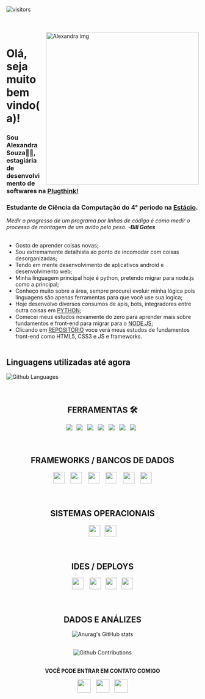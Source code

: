  ![visitors](http://estruyf-github.azurewebsites.net/api/VisitorHit?user=alexandrabsouz&repo=alexandrabsouz&countColorcountColor)
 <br><br><br><br>
<img src="https://github.com/alexandrabsouz/img/blob/main/img/alexandra_img.png" min-width="400px" max-width="400px" width="400px" align="right" alt="Alexandra img">

# Olá, seja muito bem vindo(a)!
### Sou Alexandra Souza👩‍💻, estagiária de desenvolvimento de softwares na [Plugthink!](https://plugthink.com/)
### Estudante de Ciência da Computação do 4° periodo na [Estácio](https://matriculas.estacio.br/ciencia-da-computacao#:~:text=O%20Curso%20Superior%20de%20bacharelado,nas%20pessoas%20e%20na%20sociedade.).
 _Medir o progresso de um programa por linhas de código é como medir o processo de montagem de um avião pelo peso. <b>-Bill Gates_</b>
 <br><br>
 
 - Gosto de aprender coisas novas;
 - Sou extremamente detalhista ao ponto de incomodar com coisas desorganizadas;
 - Tendo em mente desenvolvimento de aplicativos android e desenvolvimento web;
 - Minha linguagem principal hoje é python, pretendo migrar para node.js como a principal;
 - Conheço muito sobre a área, sempre procurei evoluir minha lógica pois linguagens são apenas ferramentas para que você use sua logica;
 - Hoje desenvolvo diversos consumos de apis, bots, integradores entre outra coisas em [PYTHON](https://github.com/alexandrabsouz/cursos-python);
 - Comecei meus estudos novamente do zero para aprender mais sobre fundamentos e front-end para migrar para o [NODE.JS](https://github.com/alexandrabsouz/cursos-node.js);
 - Clicando em [REPOSITÓRIO](https://github.com/alexandrabsouz/front_repositorio) voce verá meus estudos de fundamentos front-end como HTML5, CSS3 e JS e frameworks.
<br> <br>

## Linguagens utilizadas até agora
![Github Languages](https://github-readme-stats.vercel.app/api/top-langs/?username=alexandrabsouz&layout=compact&count_private=true&hide_border=true&theme=nightowl&show_icons=true)
<br><br><br>


<div align="center"><h2> FERRAMENTAS 🛠 </h2><div> 
<div align="center">
  <img src="https://github.com/alexandrabsouz/img/blob/main/icons/icon_C%23.png"></a>&nbsp;&nbsp;
  <img src="https://github.com/alexandrabsouz/img/blob/main/icons/icon_python.png"></a>&nbsp;&nbsp;
  <img src="https://github.com/alexandrabsouz/img/blob/main/icons/icon_node.js.png"></a>&nbsp;&nbsp;
  <img src="https://github.com/alexandrabsouz/img/blob/main/icons/icon_html5.png"></a>&nbsp;&nbsp;
  <img src="https://github.com/alexandrabsouz/img/blob/main/icons/icon_css3.png"></a>&nbsp;&nbsp; 
  <img src="https://github.com/alexandrabsouz/img/blob/main/icons/icon_js.png"></a>&nbsp;&nbsp; 
  <img src="https://github.com/alexandrabsouz/img/blob/main/icons/icon_js.png"></a>&nbsp;&nbsp; 

 </div>
 <br><br>


<div align="center"><h2> FRAMEWORKS / BANCOS DE DADOS  </h2><div> 
<div align="center">
 <div>
  <img width=30 src="https://github.com/alexandrabsouz/img/blob/main/icons/icon_flask.png"></a> &nbsp;&nbsp;
  <img width=30 src="https://github.com/alexandrabsouz/img/blob/main/icons/icon_django.png"></a> &nbsp;&nbsp;
  <img width=30 src="https://github.com/alexandrabsouz/img/blob/main/icons/icon_bootstrap.png"></a> &nbsp;&nbsp;
  <img width=30 src="https://github.com/alexandrabsouz/img/blob/main/icons/icon_react.png"></a> &nbsp;&nbsp;
  <img width=30 src="https://github.com/alexandrabsouz/img/blob/main/icons/icon_mysql.png"></a> &nbsp;&nbsp;
 <img width=30 src="https://github.com/alexandrabsouz/img/blob/main/icons/icon_postgres.png"></a> 
 <div>
<br><br>
 

<div align="center"><h2> SISTEMAS OPERACIONAIS </h2><div> 
<div align="center">
 <img width=30 src="https://github.com/alexandrabsouz/img/blob/main/icons/icon_win.png"></a>&nbsp;&nbsp;
 <img width=30 src="https://github.com/alexandrabsouz/img/blob/main/icons/icon_linux.png"></a>
</div>
<br><br>


<div align="center"><h2> IDES / DEPLOYS  </h2><div> 
<div align="center">
 <img width=30 src="https://github.com/alexandrabsouz/img/blob/main/icons/icon_vscode.png"></a> &nbsp;&nbsp;
 <img width=30 src="https://github.com/alexandrabsouz/img/blob/main/icons/icon_pycharm.png"></a>&nbsp;&nbsp;
 <img width=30 src="https://github.com/alexandrabsouz/img/blob/main/icons/icon_AWS.png"></a>&nbsp;&nbsp;
 <img width=30 src="https://github.com/alexandrabsouz/img/blob/main/icons/icon_heroku.png"></a> 
</div>
<br><br>
 


 ## DADOS E ANÁLIZES

 ![Anurag's GitHub stats](https://github-readme-stats.vercel.app/api?username=alexandrabsouz&hide_border=true&theme=nightowl&show_icons=true)
 <br><br>

 ![Github Contributions](https://github-readme-streak-stats.herokuapp.com/?user=alexandrabsouz&hide_border=true&theme=nightowl&show_icons=true)
 <br><br>


<p align="center"><strong>VOCÊ PODE ENTRAR EM CONTATO COMIGO<strong>

<p align="center">
 <a href="https://www.instagram.com/alexandrabsouz/"><img width=35 src="https://cdn.worldvectorlogo.com/logos/instagram-2-1.svg"></a> &nbsp;&nbsp; <a href="https://www.linkedin.com/in/alexandrabsouz/"><img width=35 src="https://cdn.worldvectorlogo.com/logos/linkedin-icon.svg"></a> &nbsp;&nbsp; <a href="https://api.whatsapp.com/send?phone=5593984232497&text=Que%20bacana!%20%C3%89%20um%20prazer%20receber%20voc%C3%AA%20aqui%20no%20WhatsApp.%20Estou%20%C3%A0%20sua%20disposi%C3%A7%C3%A3o."><img width=35 src="https://cdn.worldvectorlogo.com/logos/whatsapp-symbol.svg"></a>  
</p>





